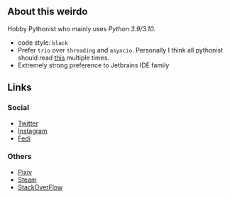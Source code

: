 ## About this weirdo

Hobby Pythonist who mainly uses _Python 3.9/3.10_.

- code style: `black`
- Prefer `trio` over `threading` and `asyncio`. Personally I think all pythonist should read [this](https://vorpus.org/blog/some-thoughts-on-asynchronous-api-design-in-a-post-asyncawait-world/) multiple times.
- Extremely strong preference to Jetbrains IDE family

## Links

### Social
- [Twitter](https://twitter.com/jupiterbjy)
- [Instagram](https://www.instagram.com/nyarukoishi/)
- [Fedi](https://social.cyannyan.com/jupiterbjy)

### Others
- [Pixiv](https://www.pixiv.net/users/13823148)
- [Steam](https://steamcommunity.com/id/jupiterbjy)
- [StackOverFlow](https://stackoverflow.com/users/10909029/jupiterbjy)

<!--
**jupiterbjy/jupiterbjy** is a ✨ _special_ ✨ repository because its `README.md` (this file) appears on your GitHub profile.

Here are some ideas to get you started:

- 🔭 I’m currently working on ...
- 🌱 I’m currently learning ...
- 👯 I’m looking to collaborate on ...
- 🤔 I’m looking for help with ...
- 💬 Ask me about ...
- 📫 How to reach me: ...
- 😄 Pronouns: ...
- ⚡ Fun fact: ...
-->
